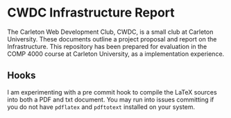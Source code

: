 # CWDC Infrastructure Report
The Carleton Web Development Club, CWDC, is a small club at Carleton University. These documents outline a project proposal and report on the Infrastructure. This repository has been prepared for evaluation in the COMP 4000 course at Carleton University, as a implementation experience.

## Hooks
I am experimenting with a pre commit hook to compile the LaTeX sources into both a PDF and txt document. You may run into issues committing if you do not have `pdflatex` and `pdftotext` installed on your system.